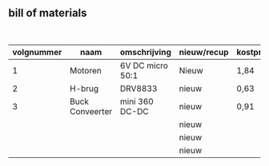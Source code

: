 ## bill of materials
<br />

|volgnummer|naam|omschrijving|nieuw/recup|kostprijs/stuk|aantal|subtotaal|
|----------|----|------------|-----------|---------|------|---------|
|         1|  Motoren  |     6V DC micro 50:1     |       Nieuw    |           1,84   |  2    |     3,68    |
|          2|H-brug| DRV8833| nieuw| 0,63| 1 |0,63|
|    3     |  Buck Conveerter  |   mini 360 DC-DC      |   nieuw      |      0,91        | 1     |  0,91       |
|         |    |         |     nieuw    |              |      |         |
|         |    |         |     nieuw    |              |      |         |
|         |    |         |     nieuw    |              |      |         |

